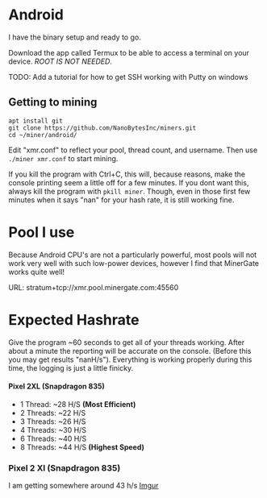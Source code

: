 # Android #
I have the binary setup and ready to go.

Download the app called Termux to be able to access a terminal on your device. *ROOT IS NOT NEEDED*.

TODO: Add a tutorial for how to get SSH working with Putty on windows

## Getting to mining


```
apt install git
git clone https://github.com/NanoBytesInc/miners.git
cd ~/miner/android/
```

Edit "xmr.conf" to reflect your pool, thread count, and username. Then use `./miner xmr.conf` to start mining.

If you kill the program with Ctrl+C, this will, because reasons, make the console printing seem a little off for a few minutes. If you dont want this, always kill the program with `pkill miner`. Though, even in those first few minutes when it says "nan" for your hash rate, it is still working fine.





# Pool I use
Because Android CPU's are not a particularly powerful, most pools will not work very well with such low-power devices, however I find that MinerGate works quite well!

URL:
stratum+tcp://xmr.pool.minergate.com:45560

# Expected Hashrate
Give the program ~60 seconds to get all of your threads working. After about a minute the reporting will be accurate on the console. (Before this you may get results "nanH/s"). Everything is working properly during this time, the logging is just a little finicky.

#### Pixel 2XL (Snapdragon 835)
* 1 Thread: ~28 H/S **(Most Efficient)**
* 2 Threads: ~22 H/S
* 3 Threads: ~26 H/S
* 4 Threads: ~30 H/S
* 6 Threads: ~40 H/S
* 8 Threads: ~44 H/S **(Highest Speed)**



### Pixel 2 Xl (Snapdragon 835)

 I am getting somewhere around 43 h/s
[Imgur](https://i.imgur.com/KiRqLDw.png)
